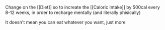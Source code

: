 Change on the [[Diet]] so to increate the [[Caloric Intake]] by 500cal every 8-12 weeks, in order to recharge mentally (and literally phisically)

It doesn't mean you can eat whatever you want, just more
